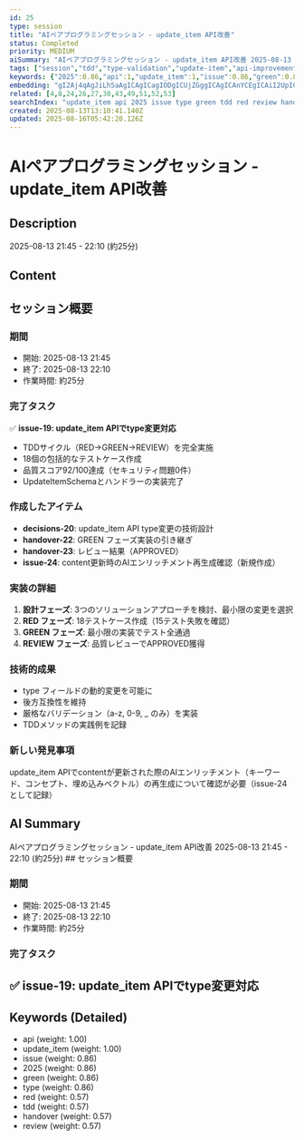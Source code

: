 ```yaml
---
id: 25
type: session
title: "AIペアプログラミングセッション - update_item API改善"
status: Completed
priority: MEDIUM
aiSummary: "AIペアプログラミングセッション - update_item API改善 2025-08-13 21:45 - 22:10 (約25分) ## セッション概要\n\n### 期間\n- 開始: 2025-08-13 21:45\n- 終了: 2025-08-13 22:10\n- 作業時間: 約25分\n\n### 完了タスク\n✅ **issue-19: update_item APIでtype変更対応**\n-"
tags: ["session","tdd","type-validation","update-item","api-improvement"]
keywords: {"2025":0.86,"api":1,"update_item":1,"issue":0.86,"green":0.86}
embedding: "gI2Aj4qAgJiLh5aAgICAgICagIODgICUjZGggICAgICAnYCEgICAiI2UpICAgICAgJWAkYKAgJGNjpKAgICAgICKgJaJgICFh4STgICAgICAhYChjYCAgIGLl4CAgICAgIuAnYyAgIWAgpqAgICAgICXgI6NgICRhYCagICAgIA="
related: [4,8,24,26,27,30,43,49,51,52,53]
searchIndex: "update_item api 2025 issue type green tdd red review handover"
created: 2025-08-13T13:10:41.140Z
updated: 2025-08-16T05:42:20.126Z
---
```


# AIペアプログラミングセッション - update_item API改善

## Description

2025-08-13 21:45 - 22:10 (約25分)

## Content

## セッション概要

### 期間
- 開始: 2025-08-13 21:45
- 終了: 2025-08-13 22:10
- 作業時間: 約25分

### 完了タスク
✅ **issue-19: update_item APIでtype変更対応**
- TDDサイクル（RED→GREEN→REVIEW）を完全実施
- 18個の包括的なテストケース作成
- 品質スコア92/100達成（セキュリティ問題0件）
- UpdateItemSchemaとハンドラーの実装完了

### 作成したアイテム
- **decisions-20**: update_item API type変更の技術設計
- **handover-22**: GREEN フェーズ実装の引き継ぎ
- **handover-23**: レビュー結果（APPROVED）
- **issue-24**: content更新時のAIエンリッチメント再生成確認（新規作成）

### 実装の詳細
1. **設計フェーズ**: 3つのソリューションアプローチを検討、最小限の変更を選択
2. **RED フェーズ**: 18テストケース作成（15テスト失敗を確認）
3. **GREEN フェーズ**: 最小限の実装でテスト全通過
4. **REVIEW フェーズ**: 品質レビューでAPPROVED獲得

### 技術的成果
- type フィールドの動的変更を可能に
- 後方互換性を維持
- 厳格なバリデーション（a-z, 0-9, _ のみ）を実装
- TDDメソッドの実践例を記録

### 新しい発見事項
update_item APIでcontentが更新された際のAIエンリッチメント（キーワード、コンセプト、埋め込みベクトル）の再生成について確認が必要（issue-24として記録）

## AI Summary

AIペアプログラミングセッション - update_item API改善 2025-08-13 21:45 - 22:10 (約25分) ## セッション概要

### 期間
- 開始: 2025-08-13 21:45
- 終了: 2025-08-13 22:10
- 作業時間: 約25分

### 完了タスク
✅ **issue-19: update_item APIでtype変更対応**
-

## Keywords (Detailed)

- api (weight: 1.00)
- update_item (weight: 1.00)
- issue (weight: 0.86)
- 2025 (weight: 0.86)
- green (weight: 0.86)
- type (weight: 0.86)
- red (weight: 0.57)
- tdd (weight: 0.57)
- handover (weight: 0.57)
- review (weight: 0.57)

